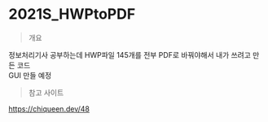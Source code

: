 # 2021S_HWPtoPDF

> 개요

정보처리기사 공부하는데 HWP파일 145개를 전부 PDF로 바꿔야해서 내가 쓰려고 만든 코드  
GUI 만들 예정

> 참고 사이트

https://chiqueen.dev/48
